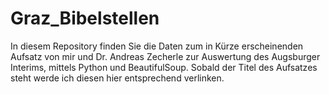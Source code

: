 # Graz_Bibelstellen

In diesem Repository finden Sie die Daten zum in Kürze erscheinenden Aufsatz von mir und Dr. Andreas Zecherle zur Auswertung des Augsburger Interims, mittels Python und BeautifulSoup. 
Sobald der Titel des Aufsatzes steht werde ich diesen hier entsprechend verlinken. 

